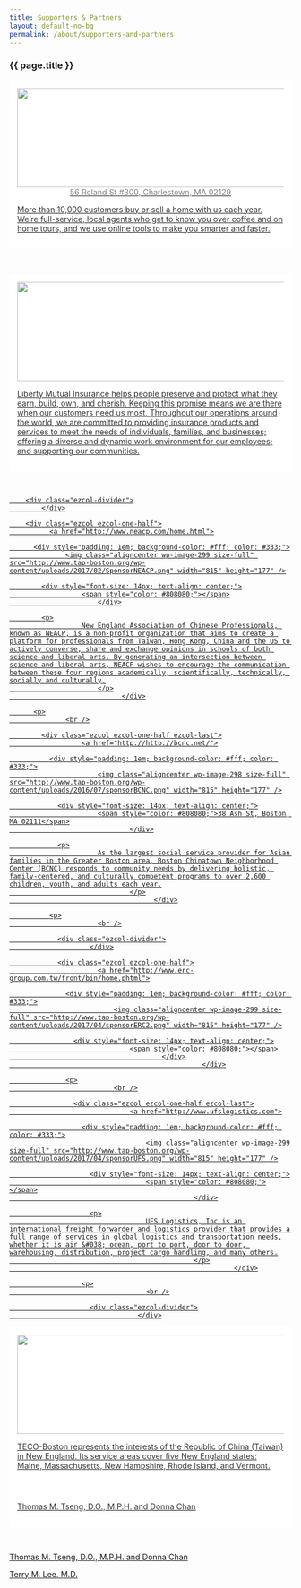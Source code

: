 ```yaml
---
title: Supporters & Partners
layout: default-no-bg
permalink: /about/supporters-and-partners
---
```


<h3 class="no-bg">{{ page.title }}</h3>

<div class="ezcol ezcol-one-half">
  <a href="https://www.redfin.com/city/1826/MA/Boston">
  <div style="padding: 1em; background-color: #fff; color: #333;">
    <img class="aligncenter wp-image-299 size-full" src="http://www.tap-boston.org/wp-content/uploads/2016/07/sponsorRedfin.png" width="815" height="177"/>
    <div style="font-size: 14px; text-align: center;">
      <span style="color: #808080;">56 Roland St #300, Charlestown, MA 02129</span>
    </div>
    <p>
      More than 10,000 customers buy or sell a home with us each year. We’re full-service, local agents who get to know you over coffee and on home tours, and we use online tools to make you smarter and faster.
    </p>
  </div>
  <p>
  <br/>
  <div class="ezcol ezcol-one-half ezcol-last">
    <a href="https://www.libertymutual.com/">
    <div style="padding: 1em; background-color: #fff; color: #333;">
      <img class="aligncenter wp-image-299 size-full" src="http://www.tap-boston.org/wp-content/uploads/2017/04/sponsorLiberty.png" width="815" height="177" />
      <div style="font-size: 14px; text-align: center;">
        <span style="color: #808080;"></span>
      </div>
      <p>
        Liberty Mutual Insurance helps people preserve and protect what they earn, build, own, and cherish. Keeping this promise means we are there when our customers need us most. Throughout our operations around the world, we are committed to providing insurance products and services to meet the needs of individuals, families, and businesses; offering a diverse and dynamic work environment for our employees; and supporting our communities.
      </p>
    </div>
    <p>
    <br/>

        <div class="ezcol-divider">
	        </div>

        <div class="ezcol ezcol-one-half">
	          <a href="http://www.neacp.com/home.html">

          <div style="padding: 1em; background-color: #fff; color: #333;">
	              <img class="aligncenter wp-image-299 size-full" src="http://www.tap-boston.org/wp-content/uploads/2017/02/SponsorNEACP.png" width="815" height="177" />

            <div style="font-size: 14px; text-align: center;">
	                  <span style="color: #808080;"></span>
			              </div>

            <p>
	                  New England Association of Chinese Professionals, known as NEACP, is a non-profit organization that aims to create a platform for professionals from Taiwan, Hong Kong, China and the US to actively converse, share and exchange opinions in schools of both science and liberal arts. By generating an intersection between science and liberal arts, NEACP wishes to encourage the communication between these four regions academically, scientifically, technically, socially and culturally.
			              </p>
				                </div>

          <p>
	              <br />

            <div class="ezcol ezcol-one-half ezcol-last">
	                  <a href="http://http://bcnc.net/">

              <div style="padding: 1em; background-color: #fff; color: #333;">
	                      <img class="aligncenter wp-image-298 size-full" src="http://www.tap-boston.org/wp-content/uploads/2016/07/sponsorBCNC.png" width="815" height="177" />

                <div style="font-size: 14px; text-align: center;">
		                  <span style="color: #808080;">38 Ash St, Boston, MA 02111</span>
				                  </div>

                <p>
		                  As the largest social service provider for Asian families in the Greater Boston area, Boston Chinatown Neighborhood Center (BCNC) responds to community needs by delivering holistic, family-centered, and culturally competent programs to over 2,600 children, youth, and adults each year.
				                  </p>
						                </div>

              <p>
	                      <br />

                <div class="ezcol-divider">
		                </div>

                <div class="ezcol ezcol-one-half">
		                  <a href="http://www.erc-group.com.tw/front/bin/home.phtml">

                  <div style="padding: 1em; background-color: #fff; color: #333;">
		                      <img class="aligncenter wp-image-299 size-full" src="http://www.tap-boston.org/wp-content/uploads/2017/04/sponsorERC2.png" width="815" height="177" />

                    <div style="font-size: 14px; text-align: center;">
		                          <span style="color: #808080;"></span>
					                      </div>
							                        </div>

                  <p>
		                      <br />

                    <div class="ezcol ezcol-one-half ezcol-last">
		                          <a href="http://www.ufslogistics.com">

                      <div style="padding: 1em; background-color: #fff; color: #333;">
		                              <img class="aligncenter wp-image-299 size-full" src="http://www.tap-boston.org/wp-content/uploads/2017/04/sponsorUFS.png" width="815" height="177" />

                        <div style="font-size: 14px; text-align: center;">
			                          <span style="color: #808080;"></span>
						                          </div>

                        <p>
			                          UFS Logistics, Inc is an international freight forwarder and logistics provider that provides a full range of services in global logistics and transportation needs, whether it is air &#038; ocean, port to port, door to door, warehousing, distribution, project cargo handling, and many others.
						                          </p>
									                        </div>

                      <p>
		                              <br />

                        <div class="ezcol-divider">
			                        </div>

<div class="ezcol ezcol-one-half">
  <a href="http://www.roc-taiwan.org/usbos_en/index.html">
    <div style="padding: 1em; background-color: #fff; color: #333;">
      <img class="aligncenter wp-image-299 size-full" src="http://www.tap-boston.org/wp-content/uploads/2017/04/sponsorTeco.png" width="815" height="177" />
        <div style="font-size: 14px; text-align: center;">
          <span style="color: #808080;"></span>
        </div>
  <p>
    TECO-Boston represents the interests of the Republic of China (Taiwan) in New England. Its service areas cover five New England states: Maine, Massachusetts, New Hampshire, Rhode Island, and Vermont.
  </p>
</div>

<div>
      <div style="padding: 1em; background-color: #fff; color: #333;">
        <div style="font-size: 14px; text-align: center;">
          <span style="color: #808080;"></span>
        </div>
	<p>
	  Thomas M. Tseng, D.O., M.P.H. and Donna Chan
	</p>
      </div>
</div>
						  

<p>
<br/>

<div>
<p>
	Thomas M. Tseng, D.O., M.P.H. and Donna Chan
</p>
</div>

<div>
<p>
Terry M. Lee, M.D.
</p>
</div>